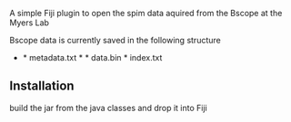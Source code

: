 A simple Fiji plugin to open the spim data aquired from the Bscope at the Myers Lab


Bscope data is currently saved in the following structure


* <DATASETNAME>
    * metadata.txt
    * <data>
        * data.bin
        * index.txt


## Installation

build the jar from the java classes and drop it into Fiji


